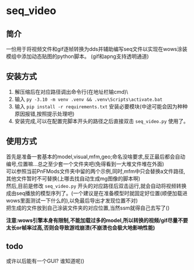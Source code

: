# seq_video

## 简介

一份用于将视频文件和gif逐帧转换为dds并辅助编写seq文件以实现在wows涂装模组中添加动态贴图的python脚本。
(gif和apng支持透明通道)

## 安装方式

1. 解压缩后在对应路径调出命令行(在地址栏输cmd)\
2. 输入 ```py -3.10 -m venv .venv && .venv\Scripts\activate.bat```
3. 输入 ```pip install -r requirements.txt``` 安装必要模块(中途可能会因为种种原因报错,按照提示处理吧)
4. 安装完成,可以在配置完脚本开头的路径之后直接双击 ```seq_video.py``` 使用了。

## 使用方式

首先是准备一套基本的model,visual,mfm,geo;命名没啥要求,反正最后都会自动编号,位置嘛...总之至少套一个文件夹吧(免得看到一大堆文件堆在外面)\
可以参照当前PnFMods文件夹中留的两个示例,同时,mfm中只会替换a文件路径,其他文件暂时不可替换(上哪去找自动生成mg图像的脚本啊)\
然后,目前是修改 ```seq_video.py``` 开头的对应路径后双击运行,就会自动将视频转换成由seq播放的模型序列了。(一个建议是在准备模型时就固定好位置(顺便加载进wows里面测试一下什么的),以免最后导出才发现位置不对)\
把生成的文件放到自己涂装文件夹的对应位置,当然ssm就得自己去写了()

__注意:wows引擎本身有限制,不能加载过多的model,所以转换的视频/gif尽量不要太长or帧率过高,否则会导致游戏崩溃(不崩溃也会极大地影响性能)__

## todo

或许以后能有一个GUI? 谁知道呢()

